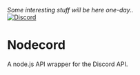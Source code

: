 *Some interesting stuff will be here one-day..*  
[![Discord](https://discordapp.com/api/guilds/503134449060544513/embed.png?style=shield)](https://discord.gg/BUGV4Er)  

# Nodecord
A node.js API wrapper for the Discord API.